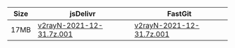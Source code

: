 |    Size   |     jsDelivr  | FastGit |
|  ---  |  ---  |  ---  |
| 17MB | [v2rayN-2021-12-31.7z.001](https://cdn.jsdelivr.net/gh/googleians/v2rayN-32@main/v2rayN-2021-12-31.7z.001) | [v2rayN-2021-12-31.7z.001](https://raw.fastgit.org/googleians/v2rayN-32/main/v2rayN-2021-12-31.7z.001) |
